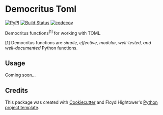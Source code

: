 # Democritus Toml

[![PyPI](https://img.shields.io/pypi/v/democritus-toml.svg)](https://pypi.python.org/pypi/democritus-toml)
[![Build Status](https://travis-ci.com/democritus-project/democritus-toml.svg?branch=master)](https://travis-ci.com/democritus-project/democritus-toml)
[![codecov](https://codecov.io/gh/democritus-project/democritus-toml/branch/master/graph/badge.svg?token=V0WOIXRGMM)](https://codecov.io/gh/democritus-project/democritus-toml)

Democritus functions<sup>[1]</sup> for working with TOML.

[1] Democritus functions are <i>simple, effective, modular, well-tested, and well-documented</i> Python functions.

## Usage

Coming soon...

## Credits

This package was created with [Cookiecutter](https://github.com/audreyr/cookiecutter) and Floyd Hightower's [Python project template](https://github.com/fhightower-templates/python-project-template).

